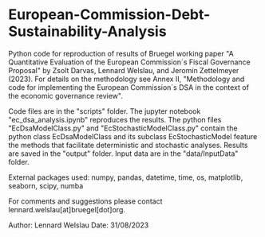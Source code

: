 # European-Commission-Debt-Sustainability-Analysis
Python code for reproduction of results of Bruegel working paper "A Quantitative Evaluation of the European Commission´s Fiscal Governance Proposal" by Zsolt Darvas, Lennard Welslau, and Jeromin Zettelmeyer (2023). For details on the methodology see Annex II, "Methodology and code for implementing the European Commission´s DSA in the context of the economic governance review".

Code files are in the "scripts" folder. The jupyter notebook "ec_dsa_analysis.ipynb" reproduces the results. The python files "EcDsaModelClass.py" and "EcStochasticModelClass.py" contain the python class EcDsaModelClass and its subclass EcStochasticModel feature the methods that facilitate deterministic and stochastic analyses. Results are saved in the "output" folder. Input data are in the "data/InputData" folder.

External packages used: numpy, pandas, datetime, time, os, matplotlib, seaborn, scipy, numba

For comments and suggestions please contact lennard.welslau[at]bruegel[dot]org.

Author: Lennard Welslau
Date: 31/08/2023